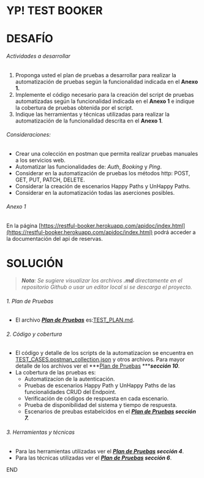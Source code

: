 # **YP! TEST BOOKER**

# DESAFÍO

###### Actividades a desarrollar

1. Proponga usted el plan de pruebas a desarrollar para realizar la automatización de pruebas según la funcionalidad indicada en el **Anexo 1.**
2. Implemente el código necesario para la creación del script de pruebas automatizadas según la funcionalidad indicada en el **Anexo 1** e indique la cobertura de pruebas obtenida por el script.
3. Indique las herramientas y técnicas utilizadas para realizar la automatización de la funcionalidad descrita en el **Anexo 1**.

###### Consideraciones:

* Crear una colección en postman que permita realizar pruebas manuales a los servicios web.
* Automatizar las funcionalidades de: *Auth*, *Booking* y *Ping*.
* Considerar en la automatización de pruebas los métodos http: POST, GET, PUT, PATCH, DELETE.
* Considerar la creación de escenarios Happy Paths y UnHappy Paths.
* Considerar en la automatización todas las aserciones posibles.

###### Anexo 1

En la página [https://restful-booker.herokuapp.com/apidoc/index.html](https://restful-booker.herokuapp.com/apidoc/index.html) podrá acceder a la documentación del api de reservas.

# SOLUCIÓN

> ***Nota**: Se sugiere visualizar los archivos **.md** directamente en el repositorio Github o usar un editor local si se descarga el proyecto.*

###### 1. Plan de Pruebas

- El archivo ***[Plan de Pruebas](./TEST_PLAN.md)*** es:[TEST_PLAN.md](./TEST_PLAN.md).

###### 2. Código y cobertura

- El código y detalle de los scripts de la automatizacíon se encuentra en [TEST_CASES.postman_collection.json](./TEST_CASES.postman_collection.json) y otros archivos. Para mayor detalle de los archivos ver el ***[Plan de Pruebas](./TEST_PLAN.md) ******sección 10***.
- La cobertura de las pruebas es:
  - Automatizacíon de la autenticación.
  - Pruebas de escenarios Happy Path y UnHappy Paths de las funcionalidades CRUD del Endpoint.
  - Verificación de códigos de respuesta en cada escenario.
  - Prueba de disponibilidad del sistema y tiempo de respuesta.
  - Escenarios de preubas estabelcidos en el ***[Plan de Pruebas](./TEST_PLAN.md) sección 7.***

###### 3. Herramientas y técnicas

- Para las herramientas utilizadas ver el ***[Plan de Pruebas](./TEST_PLAN.md) sección 4***.
- Para las técnicas utilizadas ver el ***[Plan de Pruebas](./TEST_PLAN.md) sección 6***.



END
